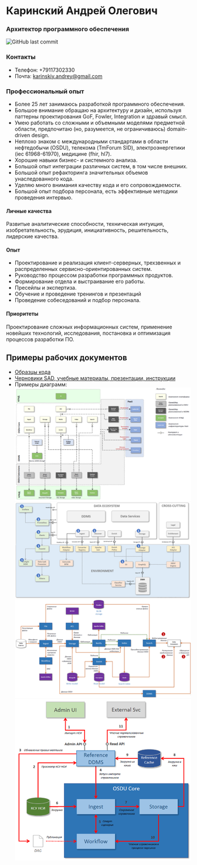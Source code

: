 # Каринский Андрей Олегович
### Архитектор программного обеспечения
![GitHub last commit](https://img.shields.io/github/last-commit/andreykarinskiy/andreykarinskiy)

### Контакты
- Телефон: +79117302330
- Почта: karinskiy.andrey@gmail.com

### Профессиональный опыт
- Более 25 лет занимаюсь разработкой программного обеспечения. 
- Большое внимание обращаю на архитектуру и дизайн, используя паттерны проектирования GoF, Fowler, Integration и здравый смысл.
- Умею работать со сложными и объемными моделями предметной области, предпочитаю (но, разумеется, не ограничиваюсь) domain-driven design.
- Неплохо знаком с международными стандартами в области нефтедобычи (OSDU), телекома (TmForum SID), электроэнергетики (iec 61968-61970), медицине (fhir, hl7).
- Хорошие навыки бизнес- и системного анализа.
- Большой опыт интеграции различных систем, в том числе внешних.
- Большой опыт рефакторинга значительных объемов унаследованного кода.
- Уделяю много внимания качеству кода и его сопровождаемости.
- Большой опыт подбора персонала, есть эффективные методики проведения интервью.

#### Личные качества
Развитые аналитические способности, техническая интуиция, изобретательность, эрудиция, инициативность, решительность, лидерские качества.

#### Опыт
- Проектирование и реализация клиент-серверных, трехзвенных и распределенных сервисно-ориентированных систем.
- Руководство процессом разработки программных продуктов. 
- Формирование отдела и выстраивание его работы.
- Пресейлы и экспертиза.
- Обучение и проведение тренингов и презентаций
- Проведение собеседований и подбор персонала.

#### Приоритеты
Проектирование сложных информационных систем, применение новейших технологий,
исследования, постановка и оптимизация процессов разработки ПО.

## Примеры рабочих документов
- [Образцы кода](https://github.com/andreykarinskiy/System.ComponentModel.Annotations.Validation)
- [Черновики SAD, учебные материалы, презентации, инструкции](/Examples)
- Примеры диаграмм:
![data-quality](/Examples/osdu-platform-infra.png)
![osdu-top-level](/Examples/osdu-platform-and-infra.png)
![osdu-top-level](/Examples/osdu-top-level.png)
![reference-ddms](/Examples/reference-ddms.png)
